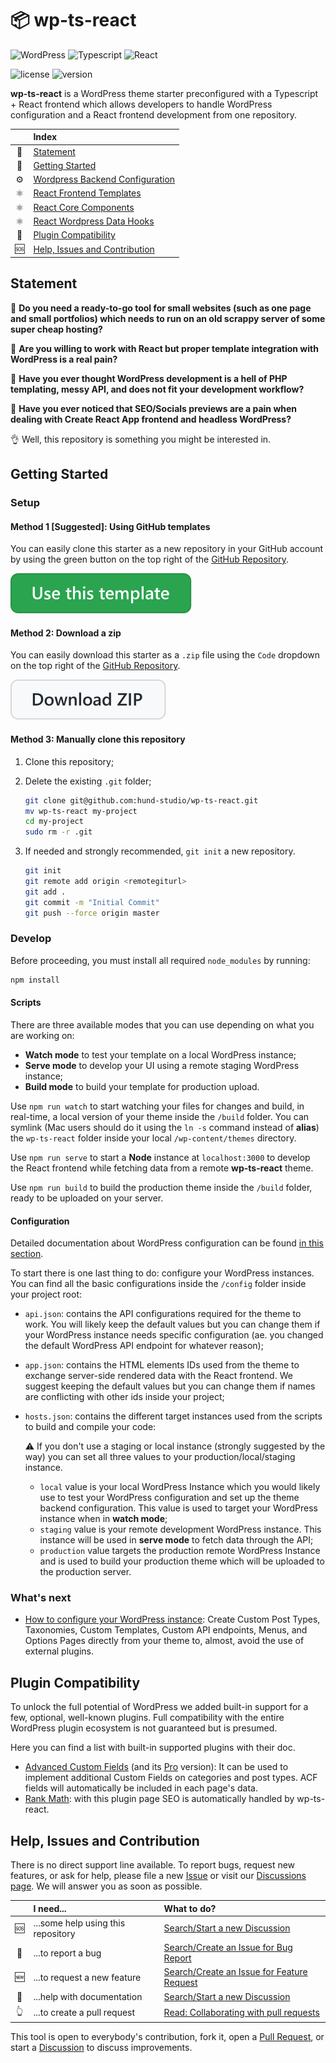 # 📦 wp-ts-react

![WordPress](https://img.shields.io/static/v1?logo=wordpress&logoColor=white&label=+&message=Wordpress&color=003c56)
![Typescript](https://img.shields.io/static/v1?logo=typescript&logoColor=white&label=+&message=Typescript&color=3178c6)
![React](https://img.shields.io/static/v1?logo=react&logoColor=black&label=+&message=React&color=61dafb)

![license](https://img.shields.io/github/license/hund-studio/wp-ts-react)
![version](https://img.shields.io/github/package-json/v/hund-studio/wp-ts-react)

**wp-ts-react** is a WordPress theme starter preconfigured with a Typescript + React frontend which allows developers to handle WordPress configuration and a React frontend development from one repository.

|     | Index                                                           |
| :-: | :-------------------------------------------------------------- |
| 📣  | [Statement](#statement)                                         |
| 👟  | [Getting Started](#getting-started)                             |
| ⚙️  | [Wordpress Backend Configuration](./WORDPRESS_CONFIGURATION.md) |
| ⚛️  | [React Frontend Templates](./USE_TEMPLATES.md)                  |
| ⚛️  | [React Core Components](./CORE_COMPONENTS.md)                   |
| ⚛️  | [React Wordpress Data Hooks](./CORE_HOOKS.md)                   |
| 🔌  | [Plugin Compatibility](#plugin-compatibility)                   |
| 🆘  | [Help, Issues and Contribution](#help-issues-and-contribution)  |

## Statement

🔪 **Do you need a ready-to-go tool for small websites (such as one page and small portfolios) which needs to run on an old scrappy server of some super cheap hosting?**

🔪 **Are you willing to work with React but proper template integration with WordPress is a real pain?**

🔪 **Have you ever thought WordPress development is a hell of PHP templating, messy API, and does not fit your development workflow?**

🔪 **Have you ever noticed that SEO/Socials previews are a pain when dealing with Create React App frontend and headless WordPress?**

👌 Well, this repository is something you might be interested in.

## Getting Started

### Setup

#### Method 1 [Suggested]: Using GitHub templates

You can easily clone this starter as a new repository in your GitHub account by using the green button on the top right of the [GitHub Repository](https://github.com/hund-studio/wp-ts-react).

[![clone-button](./assets/clone-button.svg)](https://github.com/hund-studio/wp-ts-react/generate)

#### Method 2: Download a zip

You can easily download this starter as a `.zip` file using the `Code` dropdown on the top right of the [GitHub Repository](https://github.com/hund-studio/wp-ts-react).

[![download-button](./assets/download-button.svg)](https://github.com/hund-studio/wp-ts-react/archive/refs/heads/main.zip)

#### Method 3: Manually clone this repository

1. Clone this repository;
2. Delete the existing `.git` folder;

   ```bash
   git clone git@github.com:hund-studio/wp-ts-react.git
   mv wp-ts-react my-project
   cd my-project
   sudo rm -r .git
   ```

3. If needed and strongly recommended, `git init` a new repository.

   ```bash
   git init
   git remote add origin <remotegiturl>
   git add .
   git commit -m "Initial Commit"
   git push --force origin master
   ```

### Develop

Before proceeding, you must install all required `node_modules` by running:

```bash
npm install
```

#### Scripts

There are three available modes that you can use depending on what you are working on:

- **Watch mode** to test your template on a local WordPress instance;
- **Serve mode** to develop your UI using a remote staging WordPress instance;
- **Build mode** to build your template for production upload.

Use `npm run watch` to start watching your files for changes and build, in real-time, a local version of your theme inside the `/build` folder. You can symlink (Mac users should do it using the `ln -s` command instead of **alias**) the `wp-ts-react` folder inside your local `/wp-content/themes` directory.

Use `npm run serve` to start a **Node** instance at `localhost:3000` to develop the React frontend while fetching data from a remote **wp-ts-react** theme.

Use `npm run build` to build the production theme inside the `/build` folder, ready to be uploaded on your server.

#### Configuration

Detailed documentation about WordPress configuration can be found [in this section](./WORDPRESS_CONFIGURATION.md).

To start there is one last thing to do: configure your WordPress instances. You can find all the basic configurations inside the `/config` folder inside your project root:

- `api.json`: contains the API configurations required for the theme to work. You will likely keep the default values but you can change them if your WordPress instance needs specific configuration (ae. you changed the default WordPress API endpoint for whatever reason);
- `app.json`: contains the HTML elements IDs used from the theme to exchange server-side rendered data with the React frontend. We suggest keeping the default values but you can change them if names are conflicting with other ids inside your project;
- `hosts.json`: contains the different target instances used from the scripts to build and compile your code:

  ⚠️ If you don't use a staging or local instance (strongly suggested by the way) you can set all three values to your production/local/staging instance.

  - `local` value is your local WordPress Instance which you would likely use to test your WordPress configuration and set up the theme backend configuration. This value is used to target your WordPress instance when in **watch mode**;
  - `staging` value is your remote development WordPress instance. This instance will be used in **serve mode** to fetch data through the API;
  - `production` value targets the production remote WordPress Instance and is used to build your production theme which will be uploaded to the production server.

### What's next

- [How to configure your WordPress instance](./WORDPRESS_CONFIGURATION.md): Create Custom Post Types, Taxonomies, Custom Templates, Custom API endpoints, Menus, and Options Pages directly from your theme to, almost, avoid the use of external plugins.

## Plugin Compatibility

To unlock the full potential of WordPress we added built-in support for a few, optional, well-known plugins. Full compatibility with the entire WordPress plugin ecosystem is not guaranteed but is presumed.

Here you can find a list with built-in supported plugins with their doc.

- [Advanced Custom Fields](https://www.advancedcustomfields.com/) (and its [Pro](https://www.advancedcustomfields.com/pro/) version): It can be used to implement additional Custom Fields on categories and post types. ACF fields will automatically be included in each page's data.
- [Rank Math](https://rankmath.com/): with this plugin page SEO is automatically handled by wp-ts-react.

## Help, Issues and Contribution

There is no direct support line available.
To report bugs, request new features, or ask for help, please file a new [Issue](https://github.com/hund-studio/support/issues) or visit our [Discussions page](https://github.com/hund-studio/support/discussions).
We will answer you as soon as possible.

|     | I need...                          | What to do?                                                                                                         |
| :-: | :--------------------------------- | :------------------------------------------------------------------------------------------------------------------ |
| 🆘  | ...some help using this repository | [Search/Start a new Discussion](https://github.com/hund-studio/support/discussions/categories/q-a)                  |
| 👾  | ...to report a bug                 | [Search/Create an Issue for Bug Report](https://github.com/hund-studio/support/issues/new/choose)                   |
| 🆕  | ...to request a new feature        | [Search/Create an Issue for Feature Request](https://github.com/hund-studio/support/issues/new/choose)              |
| 📄  | ...help with documentation         | [Search/Start a new Discussion](https://github.com/hund-studio/support/discussions/categories/q-a)                  |
| 👆  | ...to create a pull request        | [Read: Collaborating with pull requests](https://docs.github.com/en/pull-requests/collaborating-with-pull-requests) |

This tool is open to everybody's contribution, fork it, open a [Pull Request](https://github.com/hund-studio/wp-ts-react/pulls), or start a [Discussion](https://github.com/hund-studio/support/discussions/categories/ideas) to discuss improvements.
